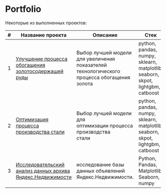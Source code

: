 # Portfolio

Некоторые из выполненных проектов:

| # | Название проекта | Описание | Стек
|---|------------------|----------|-----------
|1|[Улучшение процесса обогащения<br>золотосодержащей руды](https://github.com/EugenPokrova/Portfolio/tree/main/Project_1)|Выбор лучшей модели для увеличения <br> показателей технологического <br> процесса обогащения золота|python, pandas,<br>numpy, sklearn, matplotlib,<br>seaborn, skpot, lightgbm,<br>catboost
|2|[Оптимизация процесса производства стали](https://github.com/EugenPokrova/Portfolio/tree/main/Project_2)|Выбор лучшей модели для<br>оптимизации процесса производства<br> стали|python, pandas,<br>numpy, sklearn, matplotlib,<br>seaborn, skpot, lightgbm,<br>catboost
|3|[Исследовательский анализ данных архива Яндекс.Недвижимости](https://github.com/EugenPokrova/Portfolio/tree/main/Project_3)|исследование базы данных объявлений Яндекс.Недвижимости.|Python, Pandas, Matplotlib, <br>Seaborn, numpy

